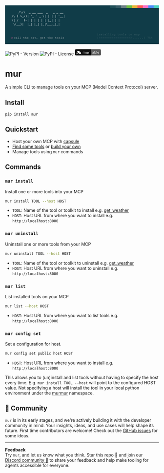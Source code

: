![mur](https://github.com/murmur-nexus/murmur/blob/main/docs/docs/assets/mur-header-github.png)

![PyPI - Version](https://img.shields.io/pypi/v/mur)
![PyPI - License](https://img.shields.io/pypi/l/mur)
![Mur - Able](https://github.com/murmur-nexus/murmur/blob/main/docs/docs/assets/mur-able-badge.png)

# mur
A simple CLI to manage tools on your MCP (Model Context Protocol) server. 

## Install

```bash
pip install mur 
```

## Quickstart

- Host your own MCP with [capsule](https://github.com/murmur-nexus/capsule)
- [Find some tools](https://artifacts.murmur.nexus) or [build your own](https://murmur-nexus.github.io/murmur/how-to/create-a-tool/)
- Manage tools using `mur` commands

## Commands

### `mur install`

Install one or more tools into your MCP

```bash
mur install TOOL --host HOST
```

- `TOOL`: Name of the tool or toolkit to install e.g. [get_weather](https://artifacts.murmur.nexus/ewg/get_weather)
- `HOST`: Host URL from where you want to install e.g. `http://localhost:8000`

### `mur uninstall`

Uninstall one or more tools from your MCP

```bash
mur uninstall TOOL --host HOST
```

- `TOOL`: Name of the tool or toolkit to uninstall e.g. [get_weather](https://artifacts.murmur.nexus/ewg/get_weather)
- `HOST`: Host URL from where you want to uninstall e.g. `http://localhost:8000`

### `mur list`

List installed tools on your MCP

```bash
mur list --host HOST
```

- `HOST`: Host URL from where you want to list tools e.g. `http://localhost:8000`

### `mur config set`

Set a configuration for host.

```bash
mur config set public host HOST
```

- `HOST`: Host URL from where you want to install e.g. `http://localhost:8000`

This allows you to (un)install and list tools without having to specify the host every time. E.g. `mur install TOOL --host` will point to the configured HOST value. Not specifying a host will install the tool in your local python environment under the [murmur](https://github.com/murmur-nexus/murmur) namespace. 


## 🚀 Community

`mur` is in its early stages, and we're actively building it with the developer community in mind. Your insights, ideas, and use cases will help shape its future. First time contributors are welcome! Check out the [GitHub issues](https://github.com/murmur-nexus/mur/issues?q=is%3Aissue+is%3Aopen+label%3A%22good+first+issue%22) for some ideas.

---

**Feedback**  
Try `mur`, and let us know what you think. Star this repo 🌟 and join our [Discord community 💬](https://discord.gg/RGKCfD8HhC) to share your feedback and help make tooling for agents accessible for everyone.

